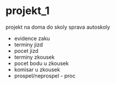 # projekt_1
projekt na doma do skoly 
sprava autoskoly 
  - evidence zaku
  - terminy jizd
  - pocet jizd
  - terminy zkousek
  - pocet bodu u zkousek
  - komisar u zkousek
  - prospel/neprospel - proc
